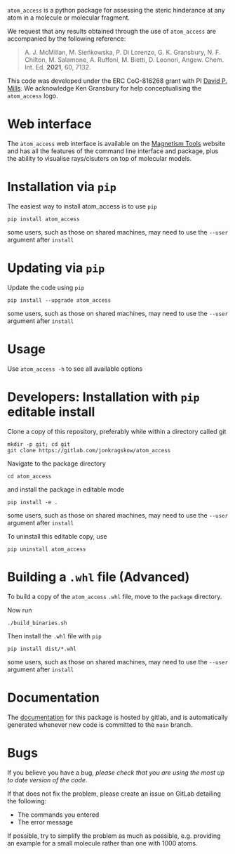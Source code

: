 `atom_access` is a python package for assessing the steric hinderance at any atom in a molecule or molecular fragment.

We request that any results obtained through the use of `atom_access` are accompanied by the following reference:
> A. J. McMillan, M. Sieńkowska, P. Di Lorenzo, G. K. Gransbury, N. F. Chilton, M. Salamone, A. Ruffoni, M. Bietti, D. Leonori, Angew. Chem. Int. Ed. **2021**, 60, 7132.

This code was developed under the ERC CoG-816268 grant with PI [David P. Mills](https://millsgroup.weebly.com/). We acknowledge Ken Gransbury for help conceptualising the `atom_access` logo. 

# Web interface

The `atom_access` web interface is available on the [Magnetism Tools](https://magnetism-tools.manchester.ac.uk) website and has all the features of the command line interface and package, plus the ability to visualise rays/clsuters on top of molecular models.

# Installation via `pip`

The easiest way to install atom_access is to use `pip`

```shell
pip install atom_access
```

some users, such as those on shared machines, may need to use the `--user` argument after `install`

# Updating via `pip`

Update the code using `pip` 

```shell
pip install --upgrade atom_access
```

some users, such as those on shared machines, may need to use the `--user` argument after `install`

# Usage

Use `atom_access -h` to see all available options

# Developers: Installation with `pip` editable install

Clone a copy of this repository, preferably while within a directory called git

```shell
mkdir -p git; cd git
git clone https://gitlab.com/jonkragskow/atom_access
```

Navigate to the package directory

```shell
cd atom_access
```

and install the package in editable mode

```shell
pip install -e .
```
some users, such as those on shared machines, may need to use the `--user` argument after `install`

To uninstall this editable copy, use

```shell
pip uninstall atom_access
```

# Building a `.whl` file (Advanced)

To build a copy of the `atom_access` `.whl` file, move to the `package` directory.

Now run

```shell
./build_binaries.sh
```

Then install the `.whl` file with `pip`

```shell
pip install dist/*.whl
```
some users, such as those on shared machines, may need to use the `--user` argument after `install`


# Documentation

The [documentation](https://jonkragskow.gitlab.io/atom_access/) for this package is hosted by gitlab, and is automatically generated whenever new code is committed to the `main` branch.

# Bugs

If you believe you have a bug, *please check that you are using the most up to date version of the code*. 

If that does not fix the problem, please create an issue on GitLab detailing the following:
 - The commands you entered
 - The error message

If possible, try to simplify the problem as much as possible, e.g. providing an example for a small molecule rather than one with 1000 atoms.
